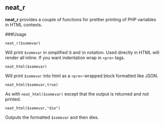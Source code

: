 neat_r
--------

**neat_r** provides a couple of functions for prettier printing of PHP variables in HTML contexts.

###Usage

    neat_r($somevar)

Will print <code>$somevar</code> in simplified \t and \n notation. Used directly in HTML will render all inline. If you want indentation wrap in <code>&lt;pre&gt;</code> tags.

    neat_html($somevar)

Will print <code>$somevar</code> into html as a <code>&lt;pre&gt;</code>-wrapped block formatted like JSON.

    neat_html($somevar,true)

As with <code>neat_html($somevar)</code> except that the output is returned and not printed.

    neat_html($somevar,"die")

Outputs the formatted <code>$somevar</code> and then dies.